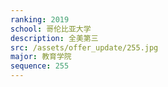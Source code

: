 ```yaml
---
ranking: 2019
school: 哥伦比亚大学
description: 全美第三
src: /assets/offer_update/255.jpg
major: 教育学院
sequence: 255
---
```

